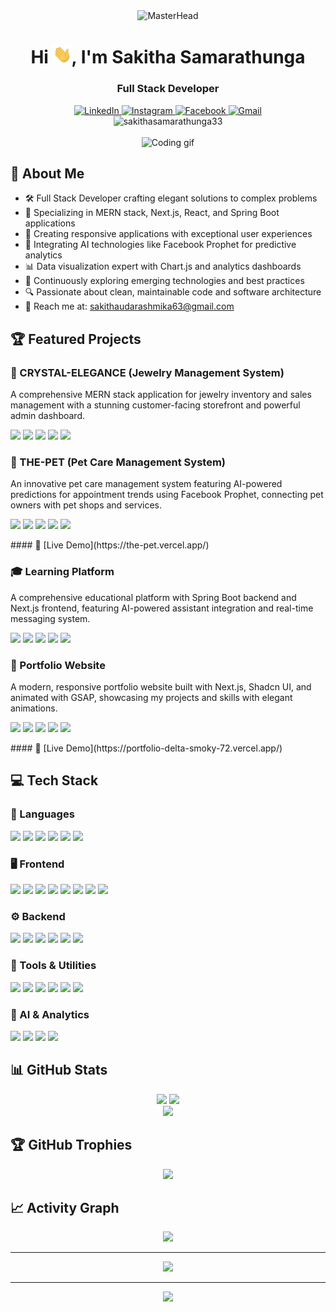 <div align="center">
  <img src="https://user-images.githubusercontent.com/10498744/210012254-234538ff-d198-48aa-8964-37e6fd45d227.gif" alt="MasterHead" />
</div>

<h1 align="center">Hi <img src="https://raw.githubusercontent.com/ABSphreak/ABSphreak/master/gifs/Hi.gif" width="30px">, I'm Sakitha Samarathunga</h1>
<h3 align="center">Full Stack Developer</h3>

<div align="center">
  <a href="https://www.linkedin.com/in/sakitha-samarathunga-b064a1279/" target="_blank">
    <img src="https://img.shields.io/badge/LinkedIn-0077B5?style=for-the-badge&logo=linkedin&logoColor=white" alt="LinkedIn"/>
  </a>
  <a href="https://instagram.com/__sakitha" target="_blank">
    <img src="https://img.shields.io/badge/Instagram-fe4164?style=for-the-badge&logo=instagram&logoColor=white" alt="Instagram" />
  </a>
  <a href="https://www.facebook.com/sakitha.udarashmika.7?mibextid=ZbWKwL" target="_blank">
    <img src="https://img.shields.io/badge/Facebook-20BEFF?&style=for-the-badge&logo=facebook&logoColor=white" alt="Facebook" />
  </a>
  <a href="mailto:sakithaudarashmika63@gmail.com">
    <img src="https://img.shields.io/badge/Gmail-D14836?style=for-the-badge&logo=gmail&logoColor=white" alt="Gmail" />
  </a>
</div>

<div align="center">
  <img src="https://komarev.com/ghpvc/?username=sakithasamarathunga33&label=Profile%20views&color=0e75b6&style=flat" alt="sakithasamarathunga33" />
</div>

<br/>

<div align="center">
  <img src="https://github.com/7oSkaaa/7oSkaaa/blob/main/Images/Right_Side.gif?raw=true" width="350" alt="Coding gif" />
</div>

## 🚀 About Me

- 🛠️ Full Stack Developer crafting elegant solutions to complex problems
- 🔮 Specializing in MERN stack, Next.js, React, and Spring Boot applications
- 📱 Creating responsive applications with exceptional user experiences
- 🤖 Integrating AI technologies like Facebook Prophet for predictive analytics
- 📊 Data visualization expert with Chart.js and analytics dashboards
- 🌱 Continuously exploring emerging technologies and best practices
- 🔍 Passionate about clean, maintainable code and software architecture
- 📧 Reach me at: sakithaudarashmika63@gmail.com

## 🏆 Featured Projects

### 💎 CRYSTAL-ELEGANCE (Jewelry Management System)
A comprehensive MERN stack application for jewelry inventory and sales management with a stunning customer-facing storefront and powerful admin dashboard.
<p>
  <img src="https://img.shields.io/badge/React-61DAFB?style=flat-square&logo=react&logoColor=black" />
  <img src="https://img.shields.io/badge/MongoDB-4EA94B?style=flat-square&logo=mongodb&logoColor=white" />
  <img src="https://img.shields.io/badge/Express-000000?style=flat-square&logo=express&logoColor=white" />
  <img src="https://img.shields.io/badge/Node.js-339933?style=flat-square&logo=nodedotjs&logoColor=white" />
  <img src="https://img.shields.io/badge/Material_UI-0081CB?style=flat-square&logo=materialui&logoColor=white" />
</p>

### 🐾 THE-PET (Pet Care Management System)
An innovative pet care management system featuring AI-powered predictions for appointment trends using Facebook Prophet, connecting pet owners with pet shops and services.
<p>
  <img src="https://img.shields.io/badge/Next.js-000000?style=flat-square&logo=nextdotjs&logoColor=white" />
  <img src="https://img.shields.io/badge/MongoDB-4EA94B?style=flat-square&logo=mongodb&logoColor=white" />
  <img src="https://img.shields.io/badge/Python-3776AB?style=flat-square&logo=python&logoColor=white" />
  <img src="https://img.shields.io/badge/Facebook_Prophet-0467DF?style=flat-square&logo=facebook&logoColor=white" />
  <img src="https://img.shields.io/badge/Tailwind_CSS-38B2AC?style=flat-square&logo=tailwindcss&logoColor=white" />
</p>
#### 🔗 [Live Demo](https://the-pet.vercel.app/)

### 🎓 Learning Platform
A comprehensive educational platform with Spring Boot backend and Next.js frontend, featuring AI-powered assistant integration and real-time messaging system.
<p>
  <img src="https://img.shields.io/badge/Spring_Boot-6DB33F?style=flat-square&logo=springboot&logoColor=white" />
  <img src="https://img.shields.io/badge/Next.js-000000?style=flat-square&logo=nextdotjs&logoColor=white" />
  <img src="https://img.shields.io/badge/MongoDB-4EA94B?style=flat-square&logo=mongodb&logoColor=white" />
  <img src="https://img.shields.io/badge/Tailwind_CSS-38B2AC?style=flat-square&logo=tailwindcss&logoColor=white" />
  <img src="https://img.shields.io/badge/JWT-000000?style=flat-square&logo=jsonwebtokens&logoColor=white" />
</p>

### 🚀 Portfolio Website
A modern, responsive portfolio website built with Next.js, Shadcn UI, and animated with GSAP, showcasing my projects and skills with elegant animations.
<p>
  <img src="https://img.shields.io/badge/Next.js-000000?style=flat-square&logo=nextdotjs&logoColor=white" />
  <img src="https://img.shields.io/badge/Shadcn_UI-000000?style=flat-square&logo=shadcnui&logoColor=white" />
  <img src="https://img.shields.io/badge/GSAP-88CE02?style=flat-square&logo=greensock&logoColor=white" />
  <img src="https://img.shields.io/badge/Tailwind_CSS-38B2AC?style=flat-square&logo=tailwindcss&logoColor=white" />
  <img src="https://img.shields.io/badge/Framer_Motion-0055FF?style=flat-square&logo=framer&logoColor=white" />
</p>
#### 🔗 [Live Demo](https://portfolio-delta-smoky-72.vercel.app/)

## 💻 Tech Stack

### 🔧 Languages
<p>
  <img src="https://img.shields.io/badge/JavaScript-F7DF1E?style=for-the-badge&logo=javascript&logoColor=black" />
  <img src="https://img.shields.io/badge/TypeScript-007ACC?style=for-the-badge&logo=typescript&logoColor=white" />
  <img src="https://img.shields.io/badge/Java-ED8B00?style=for-the-badge&logo=openjdk&logoColor=white" />
  <img src="https://img.shields.io/badge/Python-3776AB?style=for-the-badge&logo=python&logoColor=white" />
  <img src="https://img.shields.io/badge/HTML5-E34F26?style=for-the-badge&logo=html5&logoColor=white" />
  <img src="https://img.shields.io/badge/CSS3-1572B6?style=for-the-badge&logo=css3&logoColor=white" />
</p>

### 🖥️ Frontend
<p>
  <img src="https://img.shields.io/badge/React-20232A?style=for-the-badge&logo=react&logoColor=61DAFB" />
  <img src="https://img.shields.io/badge/Next.js-000000?style=for-the-badge&logo=nextdotjs&logoColor=white" />
  <img src="https://img.shields.io/badge/Tailwind_CSS-38B2AC?style=for-the-badge&logo=tailwind-css&logoColor=white" />
  <img src="https://img.shields.io/badge/Material_UI-0081CB?style=for-the-badge&logo=materialui&logoColor=white" />
  <img src="https://img.shields.io/badge/Shadcn_UI-000000?style=for-the-badge&logo=shadcnui&logoColor=white" />
  <img src="https://img.shields.io/badge/GSAP-88CE02?style=for-the-badge&logo=greensock&logoColor=white" />
  <img src="https://img.shields.io/badge/Framer_Motion-0055FF?style=for-the-badge&logo=framer&logoColor=white" />
  <img src="https://img.shields.io/badge/Chart.js-FF6384?style=for-the-badge&logo=chartdotjs&logoColor=white" />
</p>

### ⚙️ Backend
<p>
  <img src="https://img.shields.io/badge/Node.js-339933?style=for-the-badge&logo=nodedotjs&logoColor=white" />
  <img src="https://img.shields.io/badge/Express.js-000000?style=for-the-badge&logo=express&logoColor=white" />
  <img src="https://img.shields.io/badge/Spring_Boot-6DB33F?style=for-the-badge&logo=spring-boot&logoColor=white" />
  <img src="https://img.shields.io/badge/JWT-000000?style=for-the-badge&logo=JSON%20web%20tokens&logoColor=white" />
  <img src="https://img.shields.io/badge/MongoDB-4EA94B?style=for-the-badge&logo=mongodb&logoColor=white" />
  <img src="https://img.shields.io/badge/MySQL-4479A1?style=for-the-badge&logo=mysql&logoColor=white" />
</p>

### 🧰 Tools & Utilities
<p>
  <img src="https://img.shields.io/badge/Git-F05032?style=for-the-badge&logo=git&logoColor=white" />
  <img src="https://img.shields.io/badge/Docker-2496ED?style=for-the-badge&logo=docker&logoColor=white" />
  <img src="https://img.shields.io/badge/VS_Code-007ACC?style=for-the-badge&logo=visual-studio-code&logoColor=white" />
  <img src="https://img.shields.io/badge/Postman-FF6C37?style=for-the-badge&logo=postman&logoColor=white" />
  <img src="https://img.shields.io/badge/Figma-F24E1E?style=for-the-badge&logo=figma&logoColor=white" />
  <img src="https://img.shields.io/badge/GitHub_Actions-2088FF?style=for-the-badge&logo=github-actions&logoColor=white" />
</p>

### 🤖 AI & Analytics
<p>
  <img src="https://img.shields.io/badge/Facebook_Prophet-0467DF?style=for-the-badge&logo=facebook&logoColor=white" />
  <img src="https://img.shields.io/badge/OpenRouter-5046E5?style=for-the-badge&logo=openai&logoColor=white" />
  <img src="https://img.shields.io/badge/Pandas-150458?style=for-the-badge&logo=pandas&logoColor=white" />
  <img src="https://img.shields.io/badge/NumPy-013243?style=for-the-badge&logo=numpy&logoColor=white" />
</p>

## 📊 GitHub Stats

<div align="center">
  <img height="180em" src="https://github-readme-stats.vercel.app/api?username=SakithaSamarathunga33&show_icons=true&theme=dark&include_all_commits=true&count_private=true"/>
  <img height="180em" src="https://github-readme-stats.vercel.app/api/top-langs/?username=SakithaSamarathunga33&layout=compact&langs_count=7&theme=dark"/>
</div>

<div align="center">
  <img src="https://streak-stats.demolab.com?user=SakithaSamarathunga33&theme=dark&hide_border=false" />
</div>

## 🏆 GitHub Trophies

<div align="center">
  <img src="https://github-profile-trophy.vercel.app/?username=SakithaSamarathunga33&theme=dark&no-frame=false&no-bg=true&margin-w=4" />
</div>

## 📈 Activity Graph

<div align="center">
  <img src="https://github-readme-activity-graph.vercel.app/graph?username=SakithaSamarathunga33&theme=dark&hide_border=true&area=true" />
</div>

---

<div align="center">
  <img src="https://quotes-github-readme.vercel.app/api?type=horizontal&theme=dark" />
</div>

---

<div align="center">
  <img src="https://capsule-render.vercel.app/api?type=waving&color=gradient&text=Let's%20build%20something%20amazing%20together!&height=100&section=footer"/>
</div>
